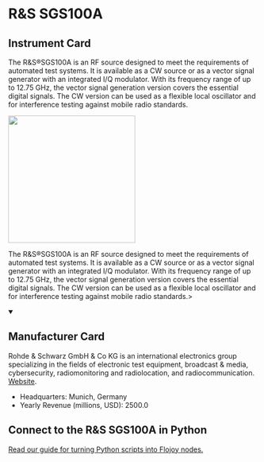 
# R&S SGS100A

## Instrument Card

<div className="flex">

<div>

The R&S®SGS100A is an RF source designed to meet the requirements of automated test systems. It is available as a CW source or as a vector signal generator with an integrated I/Q modulator. With its frequency range of up to 12.75 GHz, the vector signal generation version covers the essential digital signals. The CW version can be used as a flexible local oscillator and for interference testing against mobile radio standards.

</div>

<img width="256" src="docs/Instruments/RF Signal Generator/R&S-SGS100A/R&S-SGS100A.jpg"/>

</div>

The R&S®SGS100A is an RF source designed to meet the requirements of automated test systems. It is available as a CW source or as a vector signal generator with an integrated I/Q modulator. With its frequency range of up to 12.75 GHz, the vector signal generation version covers the essential digital signals. The CW version can be used as a flexible local oscillator and for interference testing against mobile radio standards.>

<details open>
<summary><h2>Manufacturer Card</h2></summary>

Rohde & Schwarz GmbH & Co KG is an international electronics group specializing in the fields of electronic test equipment, broadcast & media, cybersecurity, radiomonitoring and radiolocation, and radiocommunication. <a href="https://www.rohde-schwarz.com/ca/home_48230.html">Website</a>.

<ul>
  <li>Headquarters: Munich, Germany</li>
  <li>Yearly Revenue (millions, USD): 2500.0</li>
</ul>
</details>

## Connect to the R&S SGS100A in Python

[Read our guide for turning Python scripts into Flojoy nodes.](https://docs.flojoy.ai/custom-nodes/creating-custom-node/)


